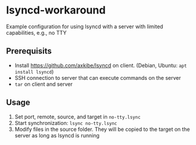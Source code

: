 # lsyncd-workaround
Example configuration for using lsyncd with a server with limited capabilities, e.g., no TTY

## Prerequisits

* Install https://github.com/axkibe/lsyncd on client. (Debian, Ubuntu: `apt install lsyncd`)
* SSH connection to server that can execute commands on the server
* `tar` on client and server

## Usage

1. Set port, remote, source, and target in `no-tty.lsync`
2. Start synchronization: `lsync no-tty.lsync`
3. Modify files in the source folder. They will be copied to the target on the server as long as lsyncd is running
